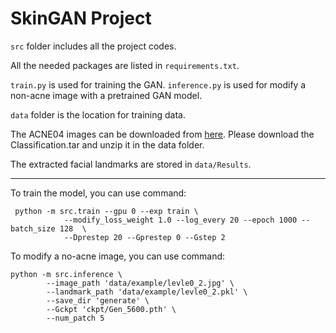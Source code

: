 # SkinGAN Project

`src` folder includes all the project codes. 

All the needed packages are listed in `requirements.txt`.

`train.py` is used for training the GAN. 
`inference.py` is used for modify a non-acne image with a pretrained GAN model.

`data` folder is the location for training data.

The ACNE04 images can be downloaded from [here](https://drive.google.com/drive/folders/18yJcHXhzOv7H89t-Lda6phheAicLqMuZ?usp=sharing).
Please download the Classification.tar and unzip it in the data folder.

The extracted facial landmarks are stored in `data/Results`.

----------------------------------------------------
To train the model, you can use command: 

```
 python -m src.train --gpu 0 --exp train \
            --modify_loss_weight 1.0 --log_every 20 --epoch 1000 --batch_size 128  \
            --Dprestep 20 --Gprestep 0 --Gstep 2
```

To modify a no-acne image, you can use command:

```
python -m src.inference \
        --image_path 'data/example/levle0_2.jpg' \
        --landmark_path 'data/example/levle0_2.pkl' \
        --save_dir 'generate' \
        --Gckpt 'ckpt/Gen_5600.pth' \
        --num_patch 5
```

